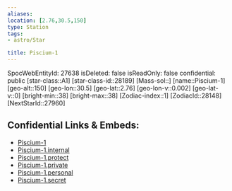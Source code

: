 ```yaml
---
aliases: 
location: [2.76,30.5,150]
type: Station
tags:
- astro/Star

title: Piscium-1
---
```

SpocWebEntityId: 27638
isDeleted: false
isReadOnly: false
confidential: public
[star-class::A1]
[star-class-id::28189]
[Mass-sol::]
[name::Piscium-1]
[geo-alt::150]
[geo-lon::30.5]
[geo-lat::2.76]
[geo-lon-v::0.002]
[geo-lat-v::0]
[bright-min::38]
[bright-max::38]
[Zodiac-index::1]
[ZodiacId::28148]
[NextStarId::27960]



## Confidential Links & Embeds: 
- [Piscium-1](../../../_public/astro/Star/Piscium-1.md) 
- [Piscium-1.internal](../../../_internal/astro/Star/Piscium-1.internal.md) 
- [Piscium-1.protect](../../../_protect/astro/Star/Piscium-1.protect.md) 
- [Piscium-1.private](../../../_private/astro/Star/Piscium-1.private.md) 
- [Piscium-1.personal](../../../_personal/astro/Star/Piscium-1.personal.md) 
- [Piscium-1.secret](../../../_secret/astro/Star/Piscium-1.secret.md) 
